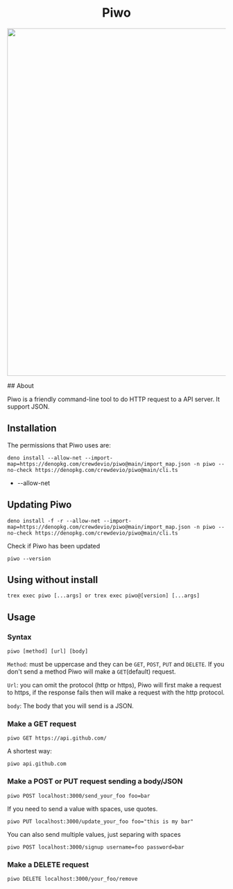 <h1 align="center">Piwo</h1>

<p align="center">
<img src="https://cdn.discordapp.com/attachments/845424135018250283/865702946892546098/unknown.png" width="800">
</p>
## About

Piwo is a friendly command-line tool to do HTTP request to a API server. It support JSON.

## Installation

The permissions that Piwo uses are:

```console
deno install --allow-net --import-map=https://denopkg.com/crewdevio/piwo@main/import_map.json -n piwo --no-check https://denopkg.com/crewdevio/piwo@main/cli.ts

```

- --allow-net


## Updating Piwo

```console
deno install -f -r --allow-net --import-map=https://denopkg.com/crewdevio/piwo@main/import_map.json -n piwo --no-check https://denopkg.com/crewdevio/piwo@main/cli.ts
```

Check if Piwo has been updated

```console
piwo --version
```

## Using without install

```console
trex exec piwo [...args] or trex exec piwo@[version] [...args]
```


## Usage

### Syntax

```console
piwo [method] [url] [body]
```

`Method`: must be uppercase and they can be `GET`, `POST`, `PUT` and `DELETE`. If you don't send a method Piwo will make a `GET`(default) request.

`Url`: you can omit the protocol (http or https), Piwo will first make a request to https, if the response fails then will make a request with the http protocol.

`body`: The body that you will send is a JSON.

### Make a GET request

```console
piwo GET https://api.github.com/
```

A shortest way:

```console
piwo api.github.com
```

### Make a POST or PUT request sending a body/JSON

```console
piwo POST localhost:3000/send_your_foo foo=bar
```

If you need to send a value with spaces, use quotes.

```console
piwo PUT localhost:3000/update_your_foo foo="this is my bar"
```

You can also send multiple values, just separing with spaces

```console
piwo POST localhost:3000/signup username=foo password=bar
```

### Make a DELETE request

```console
piwo DELETE localhost:3000/your_foo/remove
```